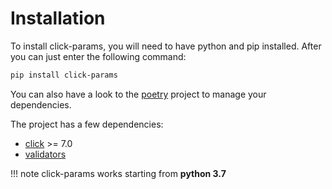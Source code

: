 # Installation

To install click-params, you will need to have python and pip installed. After you can just enter the following command:

```bash
pip install click-params
```

You can also have a look to the [poetry](https://python-poetry.org/) project to manage your dependencies.

The project has a few dependencies:

- [click](https://click.palletsprojects.com/) >= 7.0
- [validators](https://validators.readthedocs.io/en/latest/)

!!! note
    click-params works starting from **python 3.7**
